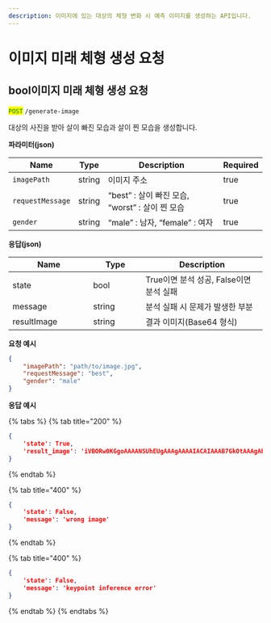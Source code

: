 ```yaml
---
description: 이미지에 있는 대상의 체형 변화 시 예측 이미지를 생성하는 API입니다.
---
```


# 이미지 미래 체형 생성 요청

## bool이미지 미래 체형 생성 요청

<mark style="color:green;">`POST`</mark> `/generate-image`

대상의 사진을 받아 살이 빠진 모습과 살이 찐 모습을 생성합니다.

**파라미터(json)**

<table><thead><tr><th>Name</th><th>Type</th><th>Description</th><th data-type="checkbox">Required</th></tr></thead><tbody><tr><td><code>imagePath</code></td><td>string</td><td>이미지 주소</td><td>true</td></tr><tr><td><code>requestMessage</code></td><td>string</td><td>“best” : 살이 빠진 모습, “worst” : 살이 찐 모습</td><td>true</td></tr><tr><td><code>gender</code></td><td>string</td><td>“male” : 남자, “female” : 여자</td><td>true</td></tr></tbody></table>

**응답(json)**

<table><thead><tr><th width="144">Name</th><th width="88">Type</th><th>Description</th></tr></thead><tbody><tr><td>state</td><td>bool</td><td>True이면 분석 성공, False이면 분석 실패</td></tr><tr><td>message</td><td>string</td><td>분석 실패 시 문제가 발생한 부분</td></tr><tr><td>resultImage</td><td>string</td><td>결과 이미지(Base64 형식)</td></tr></tbody></table>

**요청 예시**

```json
{
    "imagePath": "path/to/image.jpg",
    "requestMessage": "best",
    "gender": "male"
}
```

**응답 예시**

{% tabs %}
{% tab title="200" %}
```json
{
    'state': True,
    'result_image': 'iVBORw0KGgoAAAANSUhEUgAAAgAAAAIACAIAAAB7GkOtAAAgAElEQVR4AdTBS49t23ne9//zvmPOtapq73P2uYhiFDDSoURT1AUw7VDOxTKgIBEEJTZsmvCl5e+QjoE03BEQIN9BffUFw24EBpLIUpwgaSWQaFEyFVMSEZ4rz6ldtdacY7xPag9q2bXNLQNp7t9P/83f+3u81iJtA7YB20y9d17FNq/Se2eSBEhiurm5kQToEUASj9hm0hittYioKkmZabtPmriwDSiDV7m+vu6939/f995ba9fX1xHRy+14Fbm01iIC0CMR0abMtF1Ta4eIyExJQFy01mxXlW1JEZGZEYFSUkyZqQmwHRdAXSxL+qKqfNFaO5/Pp9NpjBFTPfCgbA/bY4ze+77vvfeqkmR7TPu+96mqGn5QLwMioibbkmzXFBG2xxi2AUkRIWmMYbsmQFJEOHQ+ … (후략)'
}
```
{% endtab %}

{% tab title="400" %}
```json
{
    'state': False,
    'message': 'wrong image'
}
```
{% endtab %}

{% tab title="400" %}
```json
{
    'state': False,
    'message': 'keypoint inference error'
}
```
{% endtab %}
{% endtabs %}

